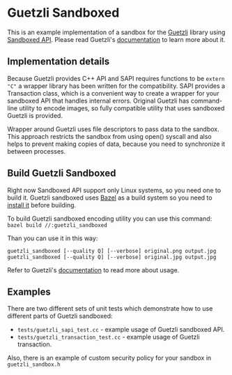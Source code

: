 # Guetzli Sandboxed
This is an example implementation of a sandbox for the [Guetzli](https://github.com/google/guetzli) library using [Sandboxed API](https://github.com/google/sandboxed-api).
Please read Guetzli's [documentation](https://github.com/google/guetzli#introduction) to learn more about it.

## Implementation details
Because Guetzli provides C++ API and SAPI requires functions to be `extern "C"` a wrapper library has been written for the compatibility. SAPI provides a Transaction class, which is a convenient way to create a wrapper for your sandboxed API that handles internal errors. Original Guetzli has command-line utility to encode images, so fully compatible utility that uses sandboxed Guetzli is provided.

Wrapper around Guetzli uses file descriptors to pass data to the sandbox. This approach restricts the sandbox from using open() syscall and also helps to prevent making copies of data, because you need to synchronize it between processes.

## Build Guetzli Sandboxed
Right now Sandboxed API support only Linux systems, so you need one to build it. Guetzli sandboxed uses [Bazel](https://bazel.build/) as a build system so you need to [install it](https://docs.bazel.build/versions/3.4.0/install.html) before building.

To build Guetzli sandboxed encoding utility you can use this command:
`bazel build //:guetzli_sandboxed`

Than you can use it in this way:
```
guetzli_sandboxed [--quality Q] [--verbose] original.png output.jpg
guetzli_sandboxed [--quality Q] [--verbose] original.jpg output.jpg
```
Refer to Guetzli's [documentation](https://github.com/google/guetzli#using) to read more about usage.

## Examples
There are two different sets of unit tests which demonstrate how to use different parts of Guetzli sandboxed:
* `tests/guetzli_sapi_test.cc` - example usage of Guetzli sandboxed API.
* `tests/guetzli_transaction_test.cc` - example usage of Guetzli transaction.

Also, there is an example of custom security policy for your sandbox in
`guetzli_sandbox.h`
